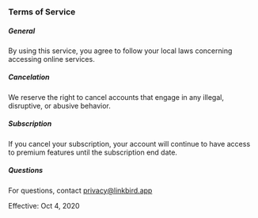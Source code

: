 ### Terms of Service

##### General
By using this service, you agree to follow your local laws concerning accessing online services.

##### Cancelation
We reserve the right to cancel accounts that engage in any illegal, disruptive, or abusive behavior.
        
##### Subscription
If you cancel your subscription, your account will continue to have access to premium features until the subscription end date.

##### Questions
For questions, contact privacy@linkbird.app

Effective: Oct 4, 2020
